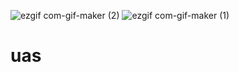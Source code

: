 ![ezgif com-gif-maker (2)](https://user-images.githubusercontent.com/96654988/149660237-bf9f2322-5364-43d6-bdba-a57485098c1c.gif)
![ezgif com-gif-maker (1)](https://user-images.githubusercontent.com/96654988/149660239-47d0614d-8b76-46bf-9778-6a0b3c9e4e74.gif)
# uas
